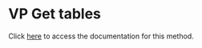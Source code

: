 <!---->
# VP Get tables

Click [here](https://developer.4d.com/docs/20/ViewPro/method-list#vp-get-tables) to access the documentation for this method.

